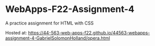 # WebApps-F22-Assignment-4
A practice assignment for HTML with CSS

Hosted at: https://44-563-web-apps-f22.github.io/44563-webapps-assignment-4-GabrielSolomonHolland/opera.html

